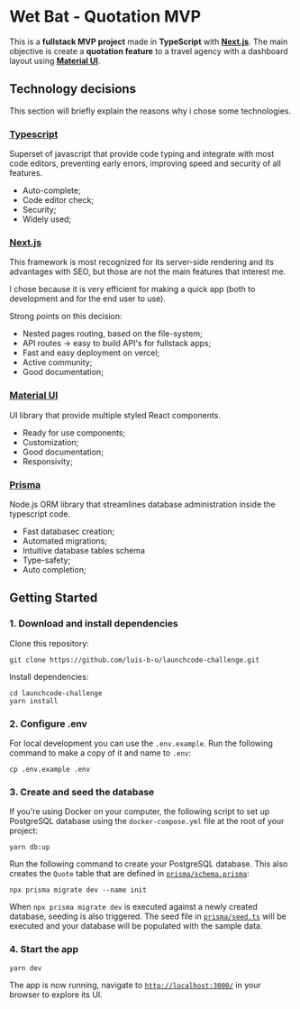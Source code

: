 # Wet Bat - Quotation MVP

This is a **fullstack MVP project** made in **TypeScript** with **[Next.js](https://nextjs.org/)**. The main objective is create a **quotation feature** to a travel agency with a dashboard layout using **[Material UI](https://mui.com/)**.

## Technology decisions

This section will briefly explain the reasons why i chose some technologies.

### [Typescript](https://www.typescriptlang.org/)

Superset of javascript that provide code typing and integrate with most code editors, preventing early errors, improving speed and security of all features.

- Auto-complete;
- Code editor check;
- Security;
- Widely used;

### [Next.js](https://nextjs.org/)

This framework is most recognized for its server-side rendering and its advantages with SEO, but those are not the main features that interest me.

I chose because it is very efficient for making a quick app (both to development and for the end user to use).

Strong points on this decision:

- Nested pages routing, based on the file-system;
- API routes -> easy to build API's for fullstack apps;
- Fast and easy deployment on vercel;
- Active community;
- Good documentation;

### [Material UI](https://mui.com/)

UI library that provide multiple styled React components.

- Ready for use components;
- Customization;
- Good documentation;
- Responsivity;

### [Prisma](https://www.prisma.io/)

Node.js ORM library that streamlines database administration inside the typescript code.

- Fast databasec creation;
- Automated migrations;
- Intuitive database tables schema
- Type-safety;
- Auto completion;

## Getting Started

### 1. Download and install dependencies

Clone this repository:

```
git clone https://github.com/luis-b-o/launchcode-challenge.git
```

Install dependencies:

```
cd launchcode-challenge
yarn install
```

### 2. Configure .env

For local development you can use the `.env.example`. Run the following command to make a copy of it and name to `.env`:

```
cp .env.example .env
```

### 3. Create and seed the database

If you're using Docker on your computer, the following script to set up PostgreSQL database using the `docker-compose.yml` file at the root of your project:

```
yarn db:up
```

Run the following command to create your PostgreSQL database. This also creates the `Quote` table that are defined in [`prisma/schema.prisma`](./prisma/schema.prisma):

```
npx prisma migrate dev --name init
```

When `npx prisma migrate dev` is executed against a newly created database, seeding is also triggered. The seed file in [`prisma/seed.ts`](./prisma/seed.ts) will be executed and your database will be populated with the sample data.

### 4. Start the app

```
yarn dev
```

The app is now running, navigate to [`http://localhost:3000/`](http://localhost:3000/) in your browser to explore its UI.
